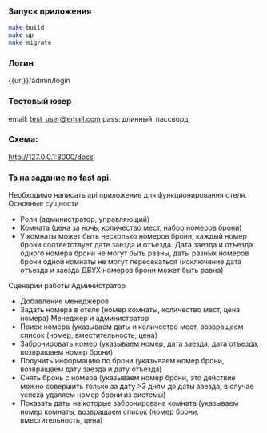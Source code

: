 ### Запуск приложения
```bash
make build
make up
make migrate
```

### Логин
{{url}}/admin/login

### Тестовый юзер
email: test_user@email.com
pass: длинный_пассворд

### Схема:
http://127.0.0.1:8000/docs

### Тз на задание по fast api.

Необходимо написать api приложение для функционирования отеля. Основные сущности
- Роли (администратор, управляющий)
- Комната (цена за ночь, количество мест, набор номеров брони)
- У комнаты может быть несколько номеров брони, каждый номер брони соответствует дате заезда и отъезда. Дата заезда и отъезда одного номера брони не могут быть равны, даты разных номеров брони одной комнаты не могут пересекаться (исключение дата отъезда и заезда ДВУХ номеров брони может быть равна)

Сценарии работы
Администратор
- Добавление менеджеров
- Задать номера в отеле (номер комнаты, количество мест, цена номера)
Менеджер и администратор
- Поиск номера (указываем даты и количество мест, возвращаем список (номер, вместительность, цена)
- Забронировать номер (указываем номер, дата заезда, дата отъезда, возвращаем номер брони)
- Получить информацию по брони (указываем номер брони, возвращаем дату заезда и дату отъезда)
- Снять бронь с номера (указываем номер брони, это действие можно совершить только за дату >3 дням до даты заезда, в случае успеха удаляем номер брони из системы)
- Показать даты на которые забронирована комната (указываем номер комнаты, возвращаем список (номер брони, вместительность, цена)